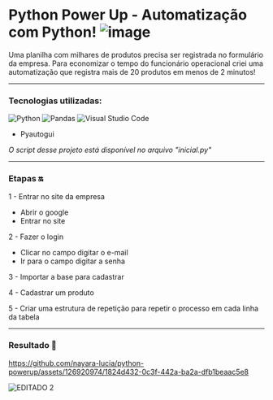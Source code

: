 # Python Power Up - Automatização com Python! ![image](https://i.gifer.com/origin/c1/c1509216eff853bf8fb246b72bb07987_w200.gif)

Uma planilha com milhares de produtos precisa ser registrada no formulário da empresa. Para economizar o tempo do funcionário operacional criei uma automatização que registra mais de 20 produtos em menos de 2 minutos!
<hr>

### Tecnologias utilizadas:

![Python](https://img.shields.io/badge/python-3670A0?style=for-the-badge&logo=python&logoColor=ffdd54) 
![Pandas](https://img.shields.io/badge/pandas-%23150458.svg?style=for-the-badge&logo=pandas&logoColor=white)
![Visual Studio Code](https://img.shields.io/badge/Visual%20Studio%20Code-0078d7.svg?style=for-the-badge&logo=visual-studio-code&logoColor=white)
- Pyautogui

<em> O script desse projeto está disponível no arquivo "inicial.py"</em>
<hr>

### Etapas 🔛

1 - Entrar no site da empresa
  - Abrir o google
  - Entrar no site

2 - Fazer o login
  - Clicar no campo digitar o e-mail
  - Ir para o campo digitar a senha

  3 -  Importar a base para cadastrar
  
  4 - Cadastrar um produto
  
  5 - Criar uma estrutura de repetição para repetir o processo em cada linha da tabela
  
<hr>

### Resultado 🌟

https://github.com/nayara-lucia/python-powerup/assets/126920974/1824d432-0c3f-442a-ba2a-dfb1beaac5e8

![EDITADO 2](https://github.com/nayara-lucia/python-powerup/assets/126920974/9243252f-85b6-4ebb-a788-a505c1b92b36)

